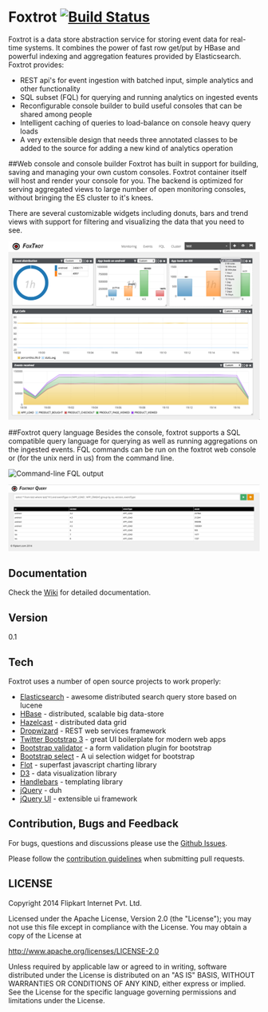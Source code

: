Foxtrot [![Build Status](https://travis-ci.org/Flipkart/foxtrot.svg?branch=master)](https://travis-ci.org/Flipkart/foxtrot.svg?branch=master)
=========

Foxtrot is a data store abstraction service for storing event data for real-time systems. It combines the power of fast row get/put by HBase and powerful indexing and aggregation features provided by Elasticsearch. Foxtrot provides:

  - REST api's for event ingestion with batched input, simple analytics and other functionality
  - SQL subset (FQL) for querying and running analytics on ingested events
  - Reconfigurable console builder to build useful consoles that can be shared among people
  - Intelligent caching of queries to load-balance on console heavy query loads
  - A very extensible design that needs three annotated classes to be added to the source for adding a new kind of analytics operation

##Web console and console builder
Foxtrot has built in support for building, saving and managing your own custom consoles. Foxtrot container itself will host and render your console for you. The backend is optimized for serving aggregated views to large number of open monitoring consoles, without bringing the ES cluster to it's knees.

There are several customizable widgets including donuts, bars and trend views with support for filtering and visualizing the data that you need to see. 

![Console build using out of the box console builder and served by foxtrot](https://github.com/Flipkart/foxtrot/blob/master/support/images/FoxtrotScreen.png)
  
##Foxtrot query language
Besides the console, foxtrot supports a SQL compatible query language for querying as well as running aggregations on the ingested events. FQL commands can be run on the foxtrot web console or (for the unix nerd in us) from the command line.

![Command-line FQL output](https://github.com/Flipkart/foxtrot/blob/master/support/images/FQL.png)

![Web console output](https://github.com/Flipkart/foxtrot/blob/master/support/images/FQL-UI.png)

Documentation
-------------
Check the [Wiki](https://github.com/Flipkart/foxtrot/wiki/Introduction) for detailed documentation.

Version
----

0.1

Tech
-----------

Foxtrot uses a number of open source projects to work properly:

* [Elasticsearch](http://www.elasticsearch.org/) - awesome distributed search query store based on lucene
* [HBase](http://hbase.apache.org/) - distributed, scalable big data-store
* [Hazelcast](http://hazelcast.org/) - distributed data grid
* [Dropwizard](https://dropwizard.github.io/dropwizard/) - REST web services framework
* [Twitter Bootstrap 3](http://getbootstrap.com/) - great UI boilerplate for modern web apps
* [Bootstrap validator](https://github.com/1000hz/bootstrap-validator) - a form validation plugin for bootstrap
* [Bootstrap select](http://silviomoreto.github.io/bootstrap-select/) - A ui selection widget for bootstrap
* [Flot](http://www.flotcharts.org/) - superfast javascript charting library
* [D3](http://d3js.org/) - data visualization library
* [Handlebars](http://handlebarsjs.com/) - templating library
* [jQuery](http://jquery.com) - duh
* [jQuery UI](http://jqueryui.com) - extensible ui framework

Contribution, Bugs and Feedback
-------------------------------

For bugs, questions and discussions please use the [Github Issues](https://github.com/Flipkart/foxtrot/issues).

Please follow the [contribution guidelines](https://github.com/Flipkart/foxtrot/blob/master/CONTRIBUTING.md) when submitting pull requests.


LICENSE
-------

Copyright 2014 Flipkart Internet Pvt. Ltd.

Licensed under the Apache License, Version 2.0 (the "License");
you may not use this file except in compliance with the License.
You may obtain a copy of the License at

http://www.apache.org/licenses/LICENSE-2.0

Unless required by applicable law or agreed to in writing, software
distributed under the License is distributed on an "AS IS" BASIS,
WITHOUT WARRANTIES OR CONDITIONS OF ANY KIND, either express or implied.
See the License for the specific language governing permissions and
limitations under the License.


